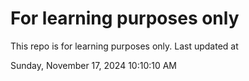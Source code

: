 # For learning purposes only
This repo is for learning purposes only.
Last updated at

Sunday, November 17, 2024 10:10:10 AM

